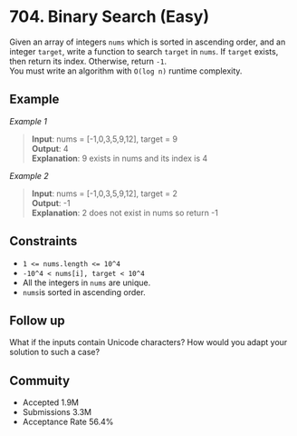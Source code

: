 # 704. Binary Search (Easy)
Given an array of integers `nums` which is sorted in ascending order, and an integer `target`, write a function to search `target` in `nums`. If `target` exists, then return its index. Otherwise, return `-1`.\
You must write an algorithm with `O(log n)` runtime complexity.

## Example
*Example 1*

> **Input**: nums = [-1,0,3,5,9,12], target = 9\
> **Output**: 4\
> **Explanation**: 9 exists in nums and its index is 4

*Example 2*

> **Input**: nums = [-1,0,3,5,9,12], target = 2\
> **Output**: -1\
> **Explanation**: 2 does not exist in nums so return -1


## Constraints
* `1 <= nums.length <= 10^4`
* `-10^4 < nums[i], target < 10^4`
* All the integers in `nums` are unique.
* `nums`is sorted in ascending order.

## Follow up
What if the inputs contain Unicode characters? How would you adapt your solution to such a case?


## Commuity
* Accepted 1.9M
* Submissions 3.3M
* Acceptance Rate 56.4%